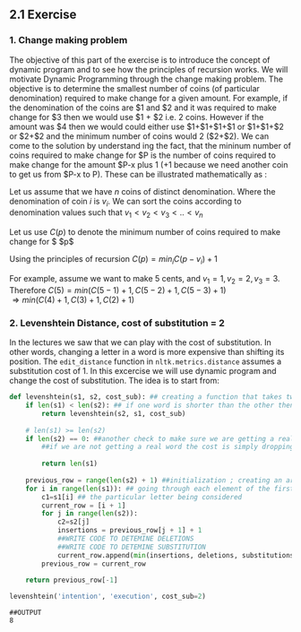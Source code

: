 2.1  Exercise
---------------------
### 1. Change making problem

The objective of this part of the exercise is to introduce the concept of dynamic program and to see how the principles of recursion works. We will motivate Dynamic Programming through the change making problem. The objective is to determine the smallest number of coins (of particular denomination) required to make change for a given amount. For example, if the denomination of the coins are \$1 and \$2 and it was required to make change for \$3 then we would use \$1 + \$2 i.e. 2 coins. However if the amount was \$4 then we would could either use \$1+\$1+\$1+\$1 or \$1+\$1+\$2 or \$2+\$2 and the minimum number of coins would 2 (\$2+\$2). We can come to the solution by understand ing the fact, that the mininum number of coins required to make change for \$P is the number of coins required to make change for the amount \$P-x plus 1 (+1 because we need another coin to get us from \$P-x to P). These can be illustrated mathematically as : 

Let us assume that we have $n$ coins of distinct denomination. Where the denomination of coin $i$ is $v_i$. We can sort the coins according to denomination values such that $v_1<v_2<v_3<..<v_n$

Let us use $C(p)$ to denote the minimum number of coins required to make change for $ \$p$ 

Using the principles of recursion $C(p)=min_i C(p-v_i)+1$


For example, assume we want to make 5 cents, and $v_1=1, v_2=2, v_3=3$. Therefore $C(5) = min(C(5-1)+1, C(5-2)+1, C(5-3)+1)$  
$\Longrightarrow min(C(4)+1, C(3)+1, C(2)+1)$

### 2. Levenshtein Distance, cost of substitution = 2

In the lectures we saw that we can play with the cost of substitution. In other words, changing a letter in a word is more expensive than shifting its position. The `edit_distance` function in `nltk.metrics.distance` assumes a substitution cost of 1. In this excercise we will use dynamic program and change the cost of substitution. The idea is to start from:

```python
def levenshtein(s1, s2, cost_sub): ## creating a function that takes two words and a cost of substitution
    if len(s1) < len(s2): ## if one word is shorter than the other then change the order (book keeping to be consistent)
        return levenshtein(s2, s1, cost_sub)
 
    # len(s1) >= len(s2)
    if len(s2) == 0: ##another check to make sure we are getting a real word, 
        ##if we are not getting a real word the cost is simply dropping all the letters in one of the words i.e. the length
        
        return len(s1)
 
    previous_row = range(len(s2) + 1) ##initialization ; creating an array of length of the second word+1
    for i in range(len(s1)): ## going through each element of the first word 
        c1=s1[i] ## the particular letter being considered 
        current_row = [i + 1]
        for j in range(len(s2)):
            c2=s2[j]
            insertions = previous_row[j + 1] + 1 
            ##WRITE CODE TO DETEMINE DELETIONS     
            ##WRITE CODE TO DETEMINE SUBSTITUTION
            current_row.append(min(insertions, deletions, substitutions))
        previous_row = current_row
 
    return previous_row[-1]
```

```python
levenshtein('intention', 'execution', cost_sub=2)
```
    ##OUTPUT 
    8